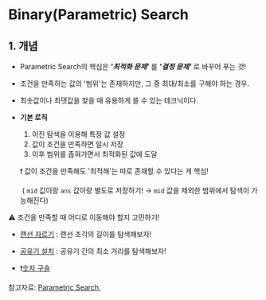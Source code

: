 # Binary(Parametric) Search

## 1. 개념

- Parametric Search의 핵심은 ***'최적화 문제'*** 를 ***'결정 문제'*** 로 바꾸어 푸는 것!

- 조건을 만족하는 값의 '범위'는 존재하지만, 그 중 최대/최소를 구해야 하는 경우.

- 최솟값이나 최댓값을 찾을 때 유용하게 쓸 수 있는 테크닉이다.

- **기본 로직**

  1. 이진 탐색을 이용해 특정 값 설정
  2. 값이 조건을 만족하면 일시 저장
  3. 이후 범위를 좁혀가면서 최적화된 값에 도달

  ❗️ 값이 조건을 만족해도 '최적해'는 따로 존재할 수 있다는 게 핵심!

  ​		( `mid` 값이랑 `ans` 값이랑 별도로 저장하기! → `mid` 값을 제외한 범위에서 탐색이 가능해진다)



⚠️ 조건을 만족할 때 어디로 이동해야 할지 고민하기!

- [랜선 자르기]("https://www.acmicpc.net/problem/1654") : 랜선 조각의 길이를 탐색해보자!

- [공유기 설치]("https://www.acmicpc/net/problem/2110") : 공유기 간의 최소 거리를 탐색해보자!
- ❗️[숫자 구슬]("https://www.acmicpc/net/problem/2613")





참고자료: [Parametric Search]("https://romanceboong.tistory.com/entry/Parametric-Search파라메트릭-서치"), 